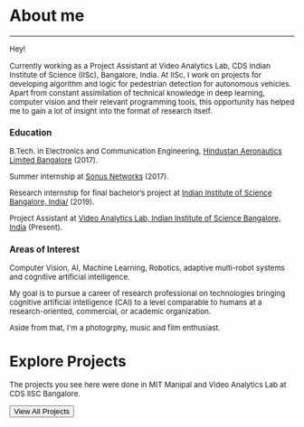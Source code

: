 # About me
---
<p align="justify">
<font size="-1">Hey!<br>
<p>Currently working as a Project Assistant at Video Analytics Lab, CDS Indian Institute of Science (IISc), Bangalore, India. At IISc, I work on projects for developing algorithm and logic for pedestrian detection for autonomous vehicles. Apart from constant assimilation of technical knowledge in deep learning, computer vision and their relevant programming tools, this opportunity has helped me to gain a lot of insight into the format of research itself. </p>

<p><h3>Education</h3> </p>
<p>B.Tech. in Electronics and Communication Engineering, <a href="https://manipal.edu/mit/programs/program-list/btech/btech-electronics-and-communication-engineering.html>Manipal Instistute of Technology (MIT), Manipal, India</a> (2015-2019) with a minor in embedded systems.</p>

<p><h3>Professional Experience</h3></p>
<p>Summer internship at the research division of <a href="https://hal-india.co.in/">Hindustan Aeronautics Limited Bangalore</a> (2017).</p>
<p>Summer internship at <a href="https://ribboncommunications.com/">Sonus Networks</a> (2017).</p>
<p>Research internship for final bachelor’s project at <a href="http://cds.iisc.ac.in/research/labs/">Indian Institute of Science Bangalore, India/<a> (2019).</p>
<p>Project Assistant at <a href="http://cds.iisc.ac.in/research/labs/">Video Analytics Lab, Indian Institute of Science Bangalore, India</a> (Present).</p>

<p><h3>Areas of Interest</h3> </p>
<p>Computer Vision, AI, Machine Learning, Robotics, adaptive multi-robot systems and cognitive artificial intelligence.</p> 

<p>My goal is to pursue a career of research professional on technologies bringing cognitive artificial intelligence (CAI) to a level comparable to humans at a research-oriented, commercial, or academic organization.</p>

<p>Aside from that, I'm a photogrphy, music and film enthusiast.</p>

<div class="section explore-projects">
    <div class="Grid container">
        <div class="Grid-cell left-text u-size5of12 u-after1of12">
            <h1 class="small-title mega-margin">Explore Projects</h1>
            <p class="mega-margin">The projects you see here were done in MIT Manipal and Video Analytics Lab at CDS IISC Bangalore.</p>
            <button onclick="location.href='projects.html'" type="button" class="Button Button--large">View All Projects</button>
        </div>
        <div class="Grid-cell explore-projects-blank"></div>
    </div>
</div>
